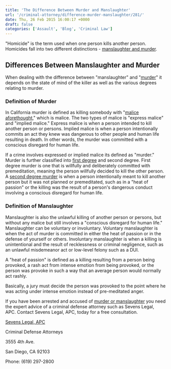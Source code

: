```yaml
---
title: 'The Difference Between Murder and Manslaughter'
url: '/criminal-attorney/difference-murder-manslaughter/281/'
date: Thu, 26 Feb 2015 16:00:17 +0000
draft: false
categories: ['Assault', 'Blog', 'Criminal Law']
---
```


"Homicide" is the term used when one person kills another person. Homicides fall into two different distinctions - [manslaughter and murder](https://www.sevenslegal.com/homicide-attorney-san-diego/ "Sevens Legal, APC").

Differences Between Manslaughter and Murder
-------------------------------------------

When dealing with the difference between "manslaughter" and "[murder](https://www.sevenslegal.com/murder-lawyer-san-diego/ "Sevens Legal, APC")" it depends on the state of mind of the killer as well as the various degrees relating to murder.

### Definition of Murder

In California murder is defined as killing somebody with "[malice aforethought](/first-degree-murder-attorney-ca/ "Sevens Legal, APC")," which is malice. The two types of malice is "express malice" and "implied malice." Express malice is when a person intended to kill another person or persons. Implied malice is when a person intentionally commits an act they knew was dangerous to other people and human life resulting in death. In other words, the murder was committed with a conscious disregard for human life.

If a crime involves expressed or implied malice its defined as "murder." Murder is further classified into [first degree](/first-degree-murder-attorney-ca/) and second degree. First degree murder is one that is willfully and deliberately committed with premeditation, meaning the person willfully decided to kill the other person. A [second degree murder](/murder-lawyer-san-diego/ "Sevens Legal, APC") is when a person intentionally meant to kill another person but it was not planned or premeditated, such as in a "heat of passion" or the killing was the result of a person's dangerous conduct involving a conscious disregard for human life.

### Definition of Manslaughter

Manslaughter is also the unlawful killing of another person or persons, but without any malice but still involves a "conscious disregard for human life." Manslaughter can be voluntary or involuntary. Voluntary manslaughter is when the act of murder is committed in either the heat of passion or in the defense of yourself or others. Involuntary manslaughter is when a killing is unintentional and the result of recklessness or criminal negligence, such as an unlawful misdemeanor act or low-level felony such as a DUI.

A "heat of passion" is defined as a killing resulting from a person being provoked, a rash act from intense emotion from being provoked, or the person was provoke in such a way that an average person would normally act rashly.

Basically, a jury must decide the person was provoked to the point where he was acting under intense emotion instead of pre-meditated anger.

If you have been arrested and accused of [murder or manslaughter](https://www.sevenslegal.com/ "Sevens Legal, APC") you need the expert advice of a criminal defense attorney such as Sevens Legal, APC. Contact Sevens Legal, APC, today for a free consultation.

[Sevens Legal, APC](https://www.sevenslegal.com/ "Sevens Legal, APC")

Criminal Defense Attorneys

3555 4th Ave.

San Diego, CA 92103

Phone: (619) 297-2800